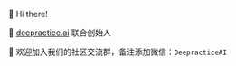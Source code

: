 👋 Hi there!

🚀 [deepractice.ai](https://deepractice.ai) 联合创始人

🔗 欢迎加入我们的社区交流群，备注添加微信：`DeepracticeAI`

